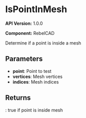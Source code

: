 # IsPointInMesh

**API Version:** 1.0.0

**Component:** RebelCAD

Determine if a point is inside a mesh

## Parameters

- **point**: Point to test
- **vertices**: Mesh vertices
- **indices**: Mesh indices

## Returns

: true if point is inside mesh

